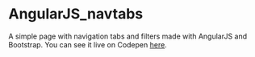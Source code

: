 # AngularJS_navtabs

A simple page with navigation tabs and filters made with AngularJS and Bootstrap.
You can see it live on Codepen <a href="http://codepen.io/RamonMO/pen/bEReqv" target="blank">here</a>.

